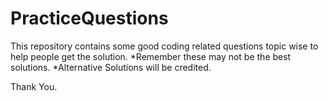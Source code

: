 # PracticeQuestions
This repository contains some good coding related questions topic wise to help people get the solution. 
*Remember these may not be the best solutions.
*Alternative Solutions will be credited.

Thank You.
